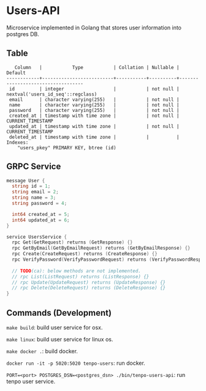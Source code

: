 # Users-API

Microservice implemented in Golang that stores user information into postgres DB.

## Table

```
   Column   |           Type           | Collation | Nullable |              Default
------------+--------------------------+-----------+----------+-----------------------------------
 id         | integer                  |           | not null | nextval('users_id_seq'::regclass)
 email      | character varying(255)   |           | not null |
 name       | character varying(255)   |           | not null |
 password   | character varying(255)   |           | not null |
 created_at | timestamp with time zone |           | not null | CURRENT_TIMESTAMP
 updated_at | timestamp with time zone |           | not null | CURRENT_TIMESTAMP
 deleted_at | timestamp with time zone |           |          |
Indexes:
    "users_pkey" PRIMARY KEY, btree (id)
```

## GRPC Service

```go
message User {
  string id = 1;
  string email = 2;
  string name = 3;
  string password = 4;

  int64 created_at = 5;
  int64 updated_at = 6;
}

service UsersService {
  rpc Get(GetRequest) returns (GetResponse) {}
  rpc GetByEmail(GetByEmailRequest) returns (GetByEmailResponse) {}
  rpc Create(CreateRequest) returns (CreateResponse) {}
  rpc VerifyPassword(VerifyPasswordRequest) returns (VerifyPasswordResponse)  {}
  
  // TODO(ca): below methods are not implemented.
  // rpc List(ListRequest) returns (ListResponse) {}
  // rpc Update(UpdateRequest) returns (UpdateResponse) {}
  // rpc Delete(DeleteRequest) returns (DeleteResponse) {}
}
```

## Commands (Development)

`make build`: build user service for osx.

`make linux`: build user service for linux os.

`make docker .`: build docker.

`docker run -it -p 5020:5020 tenpo-users`: run docker.

`PORT=<port> POSTGRES_DSN=<postgres_dsn> ./bin/tenpo-users-api`: run tenpo user service.

